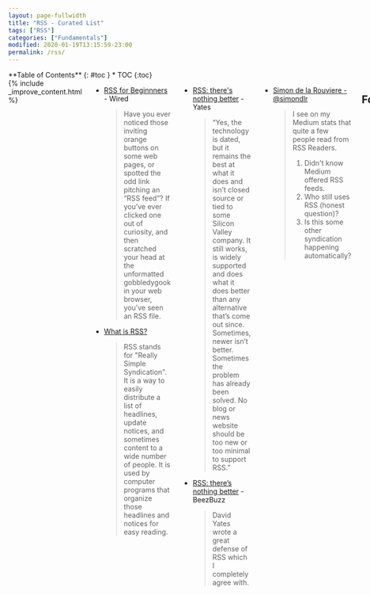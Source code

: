 ```yaml
---
layout: page-fullwidth
title: "RSS - Curated List"
tags: ["RSS"]
categories: ["Fundamentals"]
modified: 2020-01-19T13:15:59-23:00
permalink: /rss/
---
```


<div class="row">
<div class="medium-4 medium-push-8 columns" markdown="1">
<div class="panel radius" markdown="1">
**Table of Contents**
{: #toc }
*  TOC
{:toc}
</div>
</div><!-- /.medium-4.columns -->


<div class="medium-8 medium-pull-4 columns" markdown="1">
{% include _improve_content.html %}

* [RSS for Beginnners](https://www.wired.com/2010/02/rss_for_beginnners/) - Wired
  > Have you ever noticed those inviting orange buttons on some web pages, or spotted the odd link pitching an “RSS feed”? If you’ve ever clicked one out of curiosity, and then scratched your head at the unformatted gobbledygook in your web browser, you’ve seen an RSS file.
* [What is RSS?](https://rss.softwaregarden.com/aboutrss.html)
  > RSS stands for "Really Simple Syndication". It is a way to easily distribute a list of headlines, update notices, and sometimes content to a wide number of people. It is used by computer programs that organize those headlines and notices for easy reading.
- [RSS: there's nothing better](https://davidyat.es/2017/05/18/rss-nothing-better/) - Yates
  > “Yes, the technology is dated, but it remains the best at what it does and isn’t closed source or tied to some Silicon Valley company. It still works, is widely supported and does what it does better than any alternative that’s come out since. Sometimes, newer isn’t better. Sometimes the problem has already been solved. No blog or news website should be too new or too minimal to support RSS.”
- [RSS: there’s nothing better](https://beesbuzz.biz/blog/5896-RSS-theres-nothing-better) - BeezBuzz
  > David Yates wrote a great defense of RSS which I completely agree with.
* [Simon de la Rouviere - @simondlr](https://twitter.com/simondlr/status/1153700601307566081)
  > I see on my Medium stats that quite a few people read from RSS Readers.
  > 
  > 1) Didn't know Medium offered RSS feeds.
  > 2) Who still uses RSS (honest question)?
  > 3) Is this some other syndication happening automatically?

## Formats

### RSS
- [RSS 2.0 Spec](http://cyber.harvard.edu/rss/rss.html), July 2003
  > RSS is a dialect of XML. All RSS files must conform to the [XML 1.0 specification](http://www.w3.org/TR/REC-xml), as published on the World Wide Web Consortium (W3C) website.
  
### ATOM
- [INTRODUCTION TO ATOM](https://validator.w3.org/feed/docs/atom.html)
  > Atom is the name of an XML-based Web content and metadata syndication format, and an application-level protocol for publishing and editing Web resources belonging to periodically updated websites.
  > 
  > All Atom feeds must be well-formed XML documents, and are identified with the application/atom+xml media type. 
- [Atom Syndication Spec](https://tools.ietf.org/html/rfc4287), December 2005
  > Atom is an XML-based document format that describes lists of related information known as "feeds".  Feeds are composed of a number of items, known as "entries", each with an extensible set of attached metadata.  For example, each entry has a title.
  > 
  > The primary use case that Atom addresses is the syndication of Web content such as weblogs and news headlines to Web sites as well as directly to user agents.

### Microformats
- [hFeed](http://microformats.org/wiki/h-feed) 
  > h-feed is a simple, open format for publishing a stream or feed of h-entry posts, like complete posts on a home page or archive pages, or summaries or other brief lists of posts. h-feed is one of several open microformat draft standards suitable for embedding data in HTML.
- [h-entry](http://microformats.org/wiki/h-entry)
  > h-entry is a simple, open format for episodic or datestamped content on the web. h-entry is often used with content intended to be syndicated, e.g. blog posts. h-entry is one of several open microformat standards suitable for embedding data in HTML.

### JSON

- [Awesome JSON Feed](https://github.com/rmlewisuk/awesome-json-feed)
- [jsonfeed.org](https://jsonfeed.org/) [@jsonfeed](https://twitter.com/jsonfeed)) - JSON Feed Project Site
  - [Spec V1 @ JSON Feed](https://jsonfeed.org/version/1) - Official Specifiaton Version 1.0 - in plain english (yeah!); May 2017
  - [Code @ JSON Feed](https://jsonfeed.org/code) - JSON Feed Templates, Plugins, Parser, Scripts & More
- [feed2json](https://feed2json.org/) (github: [appsattic/feed2json.org](https://github.com/appsattic/feed2json.org)) - convert rss or atom to json feed
- [JSON Feed Viewer](https://json-feed-viewer.herokuapp.com/) ([maximevaillancourt/json-feed-viewer](https://github.com/maximevaillancourt/json-feed-viewer))
  > Browse through the showcased feeds, or enter a feed URL below. Now supporting RSS and Atom feeds thanks to Andrew Chilton's feed2json.org service

### Text

- [Feed.TXT](https://feedtxt.github.io/) (github: [feedtxt](https://github.com/feedtxt)) - Feed.TXT Project Site
  > A Feed.txt starts with a meta data block for the feed in YAML format followed by a list of items. Items start with a meta data block followed by the text using the markdown formatting conventions for structured text (headings, lists, tables, etc.) and hyperlinks. That’s it.


## OPML

* [OPML 2.0](http://dev.opml.org/spec2.html)
  > OPML is also the file format for an outliner application, which is why OPML files may contain information about the size, position and expansion state of the window the outline is displayed in.
  > 
  > OPML has also become popular as a format for exchanging subscription lists between feed readers and aggregators.
* [OPML - Microformats Wiki](http://microformats.org/wiki/OPML)
  > OPML was created by [UserLand](http://radio.userland.com/) Software to store and share outlines, hierarchical text documents where child data could be hidden or expanded.
* [OPML Viewer](https://codebeautify.org/opmlviewer)
* [Pandoc](https://pandoc.org/)
* [How to Open, Edit, and Convert OPML Files](https://www.lifewire.com/opml-file-2622105)
  > In a typical OPML file, there's a *<head>* element that describes the title, owner, or some other metadata information. With an RSS feed, this is normally the article's title. Following that is the *<body>* tag that holds the content of what the file is describing, and the *<outline>* element to hold attributes or other outline sub-elements.


## Readers

- [The Old Reader](https://theoldreader.com/)
- [feeder.co](https://feeder.co/) - RSS Feed Reader
- [Etuldan/spaRSS](https://github.com/Etuldan/spaRSS)
- [Feedreader RSS on Ubuntu](https://www.omgubuntu.co.uk/2017/05/install-feedreader-rss-reader-ubuntu)
- [Thunderbird](https://www.thunderbird.net/en-US/)
- [Feedly](https://feedly.com/) 
  - [OPML Import](https://feedly.com/i/cortex) 
- [Feedbin](https://feedbin.com/) - A fast, simple reader that delivers a great reading experience.
- [NewsBlur](https://newsblur.com/) - NewsBlur is a personal news reader bringing people together to talk about the world
- [Feed Wrangler](https://feedwrangler.net/welcome.html) - a modern, sustainable RSS reader.
- [Inoreader](http://www.inoreader.com/) - The content reader for power users who want to save time.
- [Reeder](http://reederapp.com/) - A news reader for iOS with support for Feedbin, Feedly, Feed Wrangler, FeedHQ, NewsBlur, The Old Reader, Inoreader, Minimal Reader, BazQux Reader, Fever, Readability and Instapaper.
- [14 Best RSS Feed Readers for Linux in 2018](https://www.tecmint.com/best-rss-feed-readers-for-linux/)

### Self-Hosted

* [Tiny Tiny RSS](https://tt-rss.org/) - [wiki](https://tt-rss.org/gitlab/fox/tt-rss/wikis/home) - Tiny Tiny RSS is an open source web-based news feed (RSS/Atom) reader and aggregator, designed to allow you to read news from any location, while feeling as close to a real desktop application as possible.
  * [Tiny Tiny RSS – Installation Guide](https://tt-rss.org/wiki/InstallationNotes)
- [Fever](http://www.feedafever.com/) - Fever takes the temperature of your slice of the web and shows you what's hot.
- [Selfoss](https://selfoss.aditu.de/) - The new multipurpose rss reader, live stream, mashup, aggregation web application

### Indieweb Readers

* [An IndieWeb reader: My new home on the internet • Aaron Parecki](https://aaronparecki.com/2018/04/20/46/indieweb-reader-my-new-home-on-the-internet)
* [aperture.p3k.io](https://aperture.p3k.io/)
  > You tell Aperture which feeds you want to follow, and it works behind the scenes collecting new posts. Aperture can follow Microformats, JSON Feed, Atom and RSS feeds.
  > 
  > Aperture doesn't have its own interface for actually reading the posts it collects. Instead, it makes the data available via [an API](https://indieweb.org/Microsub), and you can use [a variety of apps](https://indieweb.org/Microsub#Clients) to read your feeds!
  > 
  > Aperture provides a way to manage subscriptions and show some debugging info, but normally you won't interact with it after you've set it up, you'll use a reader.
* [Indigenous for iPhone](https://indieweb.org/Indigenous)
* [Indigenous for Android](https://indieweb.org/Indigenous_for_Android)
* [Together](https://indieweb.org/Together)
* [Monocle](https://monocle.p3k.io/) - [@indieweb.org](https://indieweb.org/Monocle)
  > Monocle doesn't subscribe to feeds itself, instead it's an interface on top of your own feed subscriptions. Your website may already provide this API, or you can use an external service like Aperture, or many others.

## Feeds

* [Feed Seeker](https://github.com/mitmedialab/feed_seeker) - Find rss, atom, xml, and rdf feeds on webpages
  > A library for finding atom, rss, rdf, and xml feeds from web pages. Produced at the [mediacloud](https://mediacloud.org/) project. An incremental improvement over [feedfinder2](https://github.com/dfm/feedfinder2), which was itself based on [feedfinder](http://www.aaronsw.com/2002/feedfinder/), written by Mark Pilgrim, and maintained by Aaron Swartz until his untimely death.
* [Medium](https://help.medium.com/hc/en-us/articles/214874118-RSS-feeds)
  > To access a user's feed, add /feed/ before their username, for example: `medium.com/feed/@Medium`
* [How to Get an RSS Feed for a YouTube Channel](https://danielmiessler.com/blog/rss-feed-youtube-channel/)
  > `https://www.youtube.com/feeds/videos.xml?channel_id=UC09ay5PGgpjxX3Zkw1D0GBg`
* Youtube Playlist
  > `https://www.youtube.com/feeds/videos.xml?playlist_id=PLZEbTtxGezRt_BWHCIbo_30ijNnScJDPi`
* [getrssfeed.com](http://getrssfeed.com)
  > Paste your iTunes / SoundCloud urls and let the service retrieve the podcast public RSS feed for you
* [What other hidden or inobvious RSS feeds are available on Stack Exchange and its sites?](https://meta.stackexchange.com/questions/151519/what-other-hidden-or-inobvious-rss-feeds-are-available-on-stack-exchange-and-its)
* [RSS Tracker - Discover RSS feeds hidden in web sites](http://rss-tracker.com/index.php?lang=en)
  > Many web sites fail to highlight the existence of their RSS feeds and they can be difficult to find. Other sites have a large number of feeds but no easy way to subscribe to them globally.
  > 
  > rss tracker solves this problem by finding RSS feeds on one or more sites and by providing you with a corresponding OPML file.
* [HIDDEN AND LESS HIDDEN RSS FEEDS ON SOME MAJOR SOCIAL NETWORKS](https://petermolnar.net/rss-is-still-alive/)
  > RSS1 used to be THE thing to follow people all around. It has a gargantuan advantage compared to any "Follow" button on any website: it used to be platform and service independent but centralized in your chosen RSS reader. The reader crawled all the RSS feeds you were "following" from all around the internet - and that's it. Like e-mail. And it's also the easiest way to anonymously stalk around. Since Google phased out it's Reader, RSS slowly started to fade out but some other services still have it - and it's good for you.
* [RSSHub](https://docs.rsshub.app/en/) 
  > RSSHub is an open source, easy to use, and extensible RSS feed aggregator, it's capable of generating RSS feeds from pretty much everything.
* [Ask HN: Share your best OPML/RSS Feeds](https://news.ycombinator.com/item?id=18323512)

### GitHub Feeds

* [Setting up an Github Commit RSS feed - Stack Overflow](https://stackoverflow.com/questions/7353538/setting-up-an-github-commit-rss-feed)
  > I am trying to have my github commits as an RSS feed but so far I have not managed to figure it out. I know that a private feed is available with the following syntax:
  > 
  > `https://github.com/username.atom?token=token`
  > 
  > But this the users activity feed. I would like a commit feed of one of my projects. Thanks in advance!
  > 
  > Perfect, thank you!! this was the final syntax:
  > 
  > `https://github.com/username/repository_name/commits/branch_name.atom?login=login&token=token`
  > 
  > Still cant view commits on all branches though.
* [Atom/RSS feeds on Github Issues? - Stack Overflow](https://stackoverflow.com/questions/9542346/atom-rss-feeds-on-github-issues)
  > I just solved this issue for one of my repos and imported [GitHub](https://github.com/) [feed](http://drupal.org/project/feeds) items into my [drupal](http://drupal.org/) site.
  > 
  > I had originally created a feed of only commits using the URL convention:
  > 
  > https://github.com/ORG/PROJECT/commits/master.atom
  > 
  > but I also wanted a feed of GitHub-Issues and updates to Issues.
  > 
  > GitHub appears to now support an "everything" feed with the following convention:
  > 
  > `https://github.com/username.private.actor.atom?token=somehextoken`
* [RSS feeds for GitHub projects - GitHub Community Forum](https://github.community/t5/How-to-use-Git-and-GitHub/RSS-feeds-for-GitHub-projects/td-p/298)
* [Atom/RSS feeds on Github Issues? - Stack Overflow](https://stackoverflow.com/questions/9542346/atom-rss-feeds-on-github-issues)
* [imsun/gh-feed](https://github.com/imsun/gh-feed): Generate RSS feed from GitHub Issues
* [Edward Loveall - Pull Feed](https://blog.edwardloveall.com/pull-feed)
  > I just launched [Pull Feed](http://pullfeed.co/). It will give you a feed url for new pull requests for any particular GitHub repository. I created it to solve an itch: I wanted to keep up with particular open source projects, but GitHub only offers the ability to “Watch” a repository. Watching means you get notifications for pretty much all forms of activity; new issues, new pull requests, comments, etc. That was too much. I just wanted to know what was being proposed.

[RSSHub](https://docs.rsshub.app/en/) Syntax:
* `https://rsshub.app/github/pull/user_name/repository_name/`
* `https://rsshub.app/github/issue/user_name/repository_name/`

## Generate Feeds

- [feedparser](https://github.com/feedparser/feedparser) ([gem](https://rubygems.org/gems/feedparser)) 
  > feedparser gem - (universal) web feed parser and normalizer (XML w/ Atom or RSS, JSON Feed, HTML w/ Microformats e.g. h-entry/h-feed or Feed.HTML, Feed.TXT w/ YAML, JSON or INI & Markdown, etc.)
- [simplepie](http://simplepie.org/) 
  > SimplePie is a very fast and easy-to-use feed parser, written in PHP, that puts the 'simple' back into 'really simple syndication'. Flexible enough to suit beginners and veterans alike, SimplePie is focused on speed, ease of use, compatibility and standards compliance.

## Assorted Tools

* [ttscoff/Slogger](https://github.com/ttscoff/Slogger) - Social logging script for Day One
  > Slogger indexes various public social services and creates Day One ([http://dayoneapp.com/](http://dayoneapp.com/)) journal entries or plain text Markdown files for them. It allows you to keep a personal journal that collects your online social life automatically, all in one place.
  * [RSS Feed Resource for Brett Terpstra's Slogger](https://gist.github.com/rreeger/3388024)
* [Downes/gRSShopper](https://github.com/Downes/gRSShopper)  
  > gRSShopper is a tool that aggregates, organizes and distributes resources to support online learning
* [danielpetisme/AwesomeNewTabPage-Awesome-RSS-Widget](https://github.com/danielpetisme/AwesomeNewTabPage-Awesome-RSS-Widget)
* [Prototyping with Web Components: Build an RSS Reader](https://dev.to/giteden/prototyping-with-web-components-build-an-rss-reader-4e1h)
* [efermi/awesome-rss](https://github.com/efermi/awesome-rss): Puts an RSS/Atom subscribe button back in URL bar
- [feedfilter](https://github.com/feedparser/feedfilter) ([gem](https://rubygems.org/gems/feedfilter)) 
  > feedfilter gem - feed filter and rules for easy (re)use

## Resources
* [voidfiles/awesome-rss](https://github.com/voidfiles/awesome-rss) - Awesome links related to RSS, ATOM, and Syndication formats.
* [feedparser/awesome-feeds](https://github.com/feedparser/awesome-feeds): A collection of awesome feeds (formats, parsers, filters, readers, services & tools, templates 'n' more) - JSON Feed, RSS, Atom, HTML w/ Microformats, Feed.TXT"

</div>

